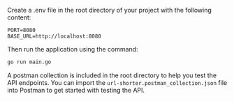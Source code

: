 Create a .env file in the root directory of your project with the following content:

```
PORT=8080
BASE_URL=http://localhost:8080
```
Then run the application using the command:

```bash
go run main.go
```

A postman collection is included in the root directory to help you test the API endpoints.
You can import the `url-shorter.postman_collection.json` file into Postman to get started with testing the API.
